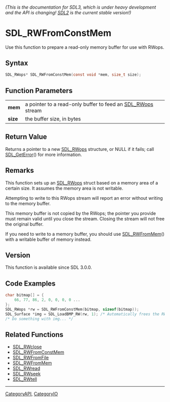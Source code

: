 ###### (This is the documentation for SDL3, which is under heavy development and the API is changing! [SDL2](https://wiki.libsdl.org/SDL2/) is the current stable version!)
# SDL_RWFromConstMem

Use this function to prepare a read-only memory buffer for use with RWops.

## Syntax

```c
SDL_RWops* SDL_RWFromConstMem(const void *mem, size_t size);

```

## Function Parameters

|              |                                                                          |
| ------------ | ------------------------------------------------------------------------ |
| **mem**      | a pointer to a read-only buffer to feed an [SDL_RWops](SDL_RWops.md) stream |
| **size**     | the buffer size, in bytes                                                |

## Return Value

Returns a pointer to a new [SDL_RWops](SDL_RWops.md) structure, or NULL if it
fails; call [SDL_GetError](SDL_GetError.md)() for more information.

## Remarks

This function sets up an [SDL_RWops](SDL_RWops.md) struct based on a memory
area of a certain size. It assumes the memory area is not writable.

Attempting to write to this RWops stream will report an error without
writing to the memory buffer.

This memory buffer is not copied by the RWops; the pointer you provide must
remain valid until you close the stream. Closing the stream will not free
the original buffer.

If you need to write to a memory buffer, you should use
[SDL_RWFromMem](SDL_RWFromMem.md)() with a writable buffer of memory instead.

## Version

This function is available since SDL 3.0.0.

## Code Examples

```c++
char bitmap[] = {
    66, 77, 86, 2, 0, 0, 0, 0 ...
};
SDL_RWops *rw = SDL_RWFromConstMem(bitmap, sizeof(bitmap));
SDL_Surface *img = SDL_LoadBMP_RW(rw, 1); /* Automatically frees the RWops struct for us */
/* Do something with img... */
```

## Related Functions

* [SDL_RWclose](SDL_RWclose.md)
* [SDL_RWFromConstMem](SDL_RWFromConstMem.md)
* [SDL_RWFromFile](SDL_RWFromFile.md)
* [SDL_RWFromMem](SDL_RWFromMem.md)
* [SDL_RWread](SDL_RWread.md)
* [SDL_RWseek](SDL_RWseek.md)
* [SDL_RWtell](SDL_RWtell.md)

----
[CategoryAPI](CategoryAPI.md), [CategoryIO](CategoryIO.md)
